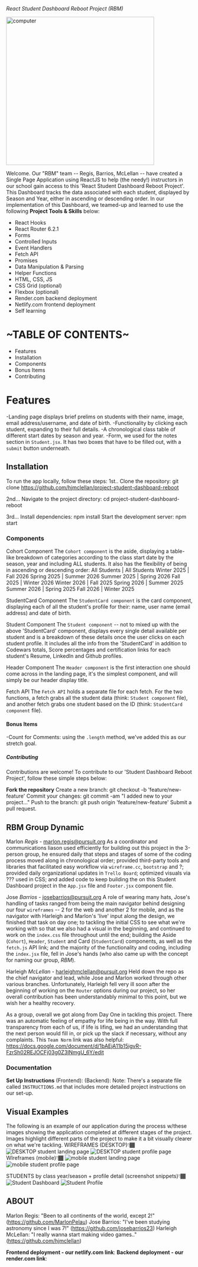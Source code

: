 *React Student Dashboard Reboot Project (RBM)*

<img src="./instruction-assets/computer.png" alt="computer" width="400" height="400">

Welcome. Our "RBM" team -- Regis, Barrios, McLellan -- have created a Single Page Application using ReactJS to help (the needy!) instructors in our school gain access to this 'React Student Dashboard Reboot Project'. This Dashboard tracks the data associated with each student, displayed by Season and Year, either in ascending or descending order. In our implementation of this Dashboard, we teamed-up and learned to use the following **Project Tools & Skills** below:
- React Hooks
- React Router 6.2.1
- Forms
- Controlled Inputs
- Event Handlers
- Fetch API
- Promises
- Data Manipulation & Parsing
- Helper Functions
- HTML, CSS, JS
- CSS Grid (optional)
- Flexbox (optional)
- Render.com backend deployment
- Netlify.com frontend deployment
- Self learning

# ~TABLE OF CONTENTS~  
- Features
- Installation
- Components
- Bonus Items
- Contributing

# Features
-Landing page displays brief prelims on students with their name, image, email address/username, and date of birth.
-Functionality by clicking each student, expanding to their full details.
-A chronological class table of different start dates by season and year.
-Form, we used for the notes section in `Student.jsx`. It has two boxes that have to be filled out, with a `submit` button underneath.

## Installation
To run the app locally, follow these steps:
1st..
Clone the repository: git clone https://github.com/hjmclellan/project-student-dashboard-reboot

2nd...
Navigate to the project directory:
cd project-student-dashboard-reboot

3rd...
Install dependencies: npm install
Start the development server: npm start

### Components
Cohort Component
The `Cohort component` is the aside, displaying a table-like breakdown of categories according to the class start date by the season, year and including ALL students. It also has the flexibility of being in ascending or descending order:
All Students | All Students
Winter 2025  | Fall 2026
Spring 2025  | Summer 2026
Summer 2025  | Spring 2026
Fall 2025    | Winter 2026
Winter 2026  | Fall 2025
Spring 2026  | Summer 2025
Summer 2026  | Spring 2025
Fall 2026    | Winter 2025

StudentCard Component
The `StudentCard component` is the card component, displaying each of all the student's profile for their: name, user name (email address) and date of birth.

Student Component
The `Student component` -- not to mixed up with the above 'StudentCard' component, displays every single detail available per student and is a breakdown of these details once the user clicks on each student profile. It includes all the info from the 'StudentCard' in addition to Codewars totals, Score percentages and certification links for each student's Resume, LinkedIn and Github profiles.

Header Component
The `Header component` is the first interaction one should come across in the landing page, it's the simplest component, and will simply be our header display title.

Fetch API
The `Fetch API` holds a separate file for each fetch. For the two functions, a fetch grabs all the student data (think: `Student component` file), and another fetch grabs one student based on the ID (think: `StudentCard component` file).

#### Bonus Items
-Count for Comments: using the `.length` method, we've added this as our stretch goal.

##### Contributing
Contributions are welcome! To contribute to our 'Student Dashboard Reboot Project', follow these simple steps below:

**Fork the repository**
Create a new branch: git checkout -b 'feature/new-feature'
Commit your changes: git commit -am "I added new to your project..."
Push to the branch: git push origin 'feature/new-feature'
Submit a pull request.

## RBM Group Dynamic
Marlon *Regis* - marlon.regis@pursuit.org
As a coordinator and communications liason used efficiently for building out this project in the 3-person group, he ensured daily that steps and stages of some of the coding process moved along in chronological order; provided third-party tools and libraries that facilitated easy workflow via `wireframe.cc`, `bootstrap` and ?; provided daily organizational updates in `Trello Board`; optimized visuals via ??? used in CSS; and added code to keep building the on this Student Dashboard project in the `App.jsx` file and `Footer.jsx` component file.

Jose *Barrios* - josebarrios@pursuit.org
A role of wearing many hats, Jose's handling of tasks ranged from being the main navigator behind designing our four `wireframes` -- 2 for the web and another 2 for mobile, and as the navigator with Harleigh and Marlon's 'live' input along the design, we finished that task on day one; to tackling the initial CSS to see what we're working with so that we also had a visual in the beginning, and continued to work on the `index.css` file throughout until the end; building the Aside (`Cohort`), `Header`, `Student` and Card (`StudentCard`) components, as well as the `fetch.js` API link; and the majority of the functionality and coding, including the `index.jsx` file, fell in Jose's hands (who also came up with the concept for naming our group, *RBM*).

Harleigh *McLellan* - harleighmclellan@pursuit.org
Held down the repo as the chief navigator and lead, while Jose and Marlon worked through other various branches. Unfortunately, Harleigh fell very ill soon after the beginning of working on the `Router` options during our project, so her overall contribution has been understandably minimal to this point, but we wish her a healthy recovery.

As a group, overall we got along from Day One in tackling this project. There was an automatic feeling of empathy for life being in the way. With full transparency from each of us, if life is lifing, we had an understanding that the next person would fill in, or pick up the slack if necessary, without any complaints. This `Team Norm` link was also helpful: https://docs.google.com/document/d/1bAEjA11b15igvR-FzrSh02REJOCFj03g0Z3INmgU_6Y/edit

### Documentation
**Set Up Instructions**
(Frontend):
(Backend):
Note: There's a separate file called `INSTRUCTIONS.md` that includes more detailed project instructions on our set-up.

## Visual Examples
The following is an example of our application during the process w/these images showing the application completed at different stages of the project. Images highlight different parts of the project to make it a bit visually clearer on what we're tackling.
WIREFRAMES (DESKTOP)👇🏾
![DESKTOP student landing page](public/readme-assets/landing-page.png)
![DESKTOP student profile page](public/readme-assets/student-page.png)
WIreframes (mobile)👇🏾
![mobile student landing page](public/readme-assets/mobile-landing.png)
![mobile student profile page](public/readme-assets/mobile-student.png)

STUDENTS by class year/season + profile detail (screenshot snippets)👇🏾
![Student Dashboard](public/readme-assets/student-dashboard.png)
![Student Profile](public/readme-assets/student-profile.png)

## ABOUT
Marlon Regis: "Been to all continents of the world, except 2!"
(https://github.com/MarlonPelau)
Jose Barrios: "I've been studying astronomy since I was 7!"
(https://github.com/josebarrios23)
Harleigh McLellan: "I really wanna start making video games.."
(https://github.com/hjmclellan)

**Frontend deployment - our netlify.com link**:
**Backend deployment - our render.com link**:
